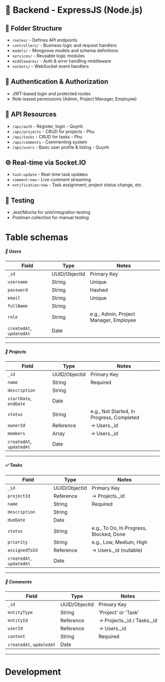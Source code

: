 
# 🚀 Backend - ExpressJS (Node.js)

## 📂 Folder Structure

- `routes/` - Defines API endpoints
- `controllers/` - Business logic and request handlers
- `models/` - Mongoose models and schema definitions
- `services/` - Reusable logic modules
- `middlewares/` - Auth & error handling middleware
- `sockets/` - WebSocket event handlers

## 🔐 Authentication & Authorization

- JWT-based login and protected routes
- Role-based permissions (Admin, Project Manager, Employee)

## 📁 API Resources

- `/api/auth` - Register, login - Quynh
- `/api/projects` - CRUD for projects - Phu
- `/api/tasks` - CRUD for tasks - Phu
- `/api/comments` - Commenting system
- `/api/users` - Basic user profile & listing - Quynh

## ⚙️ Real-time via Socket.IO

- `task:update` - Real-time task updates
- `comment:new` - Live comment streaming
- `notification:new` - Task assignment, project status change, etc.

## 🧪 Testing

- Jest/Mocha for unit/integration testing
- Postman collection for manual testing

# Table schemas

##### 🧑 Users
| Field | Type | Notes |
|-------|------|-------|
| `_id` | UUID/ObjectId | Primary Key |
| `username` | String | Unique |
| `password` | String | Hashed |
| `email` | String | Unique |
| `fullName` | String |  |
| `role` | String | e.g., Admin, Project Manager, Employee |
| `createdAt`, `updatedAt` | Date |  |

---

##### 📁 Projects
| Field | Type | Notes |
|-------|------|-------|
| `_id` | UUID/ObjectId | Primary Key |
| `name` | String | Required |
| `description` | String |  |
| `startDate`, `endDate` | Date |  |
| `status` | String | e.g., Not Started, In Progress, Completed |
| `ownerId` | Reference | → Users._id |
| `members` | Array | → Users._id |
| `createdAt`, `updatedAt` | Date |  |

---

##### ✅ Tasks
| Field | Type | Notes |
|-------|------|-------|
| `_id` | UUID/ObjectId | Primary Key |
| `projectId` | Reference | → Projects._id |
| `name` | String | Required |
| `description` | String |  |
| `dueDate` | Date |  |
| `status` | String | e.g., To Do, In Progress, Blocked, Done |
| `priority` | String | e.g., Low, Medium, High |
| `assignedToId` | Reference | → Users._id (nullable) |
| `createdAt`, `updatedAt` | Date |  |

---

##### 💬 Comments
| Field | Type | Notes |
|-------|------|-------|
| `_id` | UUID/ObjectId | Primary Key |
| `entityType` | String | 'Project' or 'Task' |
| `entityId` | Reference | → Projects._id / Tasks._id |
| `userId` | Reference | → Users._id |
| `content` | String | Required |
| `createdAt`, `updatedAt` | Date |  |

---
# Development
